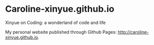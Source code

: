 # Caroline-xinyue.github.io
Xinyue on Coding: a wonderland of code and life

My personal website published through Github Pages: http://caroline-xinyue.github.io.
